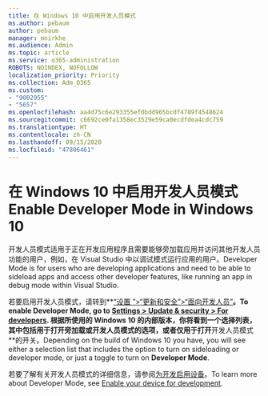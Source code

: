 ```yaml
---
title: 在 Windows 10 中启用开发人员模式
ms.author: pebaum
author: pebaum
manager: mnirkhe
ms.audience: Admin
ms.topic: article
ms.service: o365-administration
ROBOTS: NOINDEX, NOFOLLOW
localization_priority: Priority
ms.collection: Adm_O365
ms.custom:
- "9002955"
- "5657"
ms.openlocfilehash: aa4d75c6e293355ef0bdd965bcdf4789f4548624
ms.sourcegitcommit: c6692ce0fa1358ec3529e59ca0ecdfdea4cdc759
ms.translationtype: HT
ms.contentlocale: zh-CN
ms.lasthandoff: 09/15/2020
ms.locfileid: "47806461"
---
```

# <a name="enable-developer-mode-in-windows-10"></a><span data-ttu-id="72a6b-102">在 Windows 10 中启用开发人员模式</span><span class="sxs-lookup"><span data-stu-id="72a6b-102">Enable Developer Mode in Windows 10</span></span>

<span data-ttu-id="72a6b-103">开发人员模式适用于正在开发应用程序且需要能够旁加载应用并访问其他开发人员功能的用户，例如，在 Visual Studio 中以调试模式运行应用的用户。</span><span class="sxs-lookup"><span data-stu-id="72a6b-103">Developer Mode is for users who are developing applications and need to be able to sideload apps and access other developer features, like running an app in debug mode within Visual Studio.</span></span>

<span data-ttu-id="72a6b-104">若要启用开发人员模式，请转到**[“设置 ”>“更新和安全”>“面向开发人员”](ms-settings:developers?activationSource=GetHelp)**。</span><span class="sxs-lookup"><span data-stu-id="72a6b-104">To enable Developer Mode, go to **[Settings > Update & security > For developers](ms-settings:developers?activationSource=GetHelp)**.</span></span> <span data-ttu-id="72a6b-105">根据所使用的 Windows 10 的内部版本，你将看到一个选择列表，其中包括用于打开旁加载或开发人员模式的选项，或者仅用于打开**开发人员模式**的开关。</span><span class="sxs-lookup"><span data-stu-id="72a6b-105">Depending on the build of Windows 10 you have, you will see either a selection list that includes the option to turn on sideloading or developer mode, or just a toggle to turn on **Developer Mode**.</span></span>

<span data-ttu-id="72a6b-106">若要了解有关开发人员模式的详细信息，请参阅[为开发启用设备](https://docs.microsoft.com/windows/uwp/get-started/enable-your-device-for-development)。</span><span class="sxs-lookup"><span data-stu-id="72a6b-106">To learn more about Developer Mode, see [Enable your device for development](https://docs.microsoft.com/windows/uwp/get-started/enable-your-device-for-development).</span></span>
